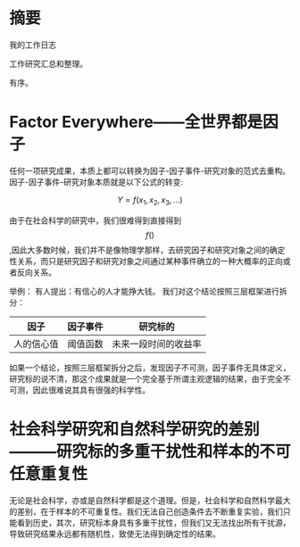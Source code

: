 # 摘要

我的工作日志

工作研究汇总和整理。

有序。

# Factor Everywhere——全世界都是因子

任何一项研究成果，本质上都可以转换为因子-因子事件-研究对象的范式去重构。因子-因子事件-研究对象本质就是以下公式的转变:

$$ Y=f(x_1, x_2, x_3,...) $$

由于在社会科学的研究中，我们很难得到直接得到$$f()$$,因此大多数时候，我们并不是像物理学那样，去研究因子和研究对象之间的确定性关系，而只是研究因子和研究对象之间通过某种事件确立的一种大概率的正向或者反向关系。

举例：
有人提出：有信心的人才能挣大钱。
我们对这个结论按照三层框架进行拆分：

|因子|因子事件|研究标的|
|---|---|---|
|人的信心值|阈值函数|未来一段时间的收益率|

如果一个结论，按照三层框架拆分之后，发现因子不可测，因子事件无具体定义，研究标的说不清，那这个成果就是一个完全基于所谓主观逻辑的结果，由于完全不可测，因此很难说其具有很强的科学性。


# 社会科学研究和自然科学研究的差别———研究标的多重干扰性和样本的不可任意重复性

无论是社会科学，亦或是自然科学都是这个道理。但是，社会科学和自然科学最大的差别，在于样本的不可重复性。我们无法自己创造条件去不断重复实验，我们只能看到历史，其次，研究标本身具有多重干扰性，但我们又无法找出所有干扰源，导致研究结果永远都有随机性，致使无法得到确定性的结果。